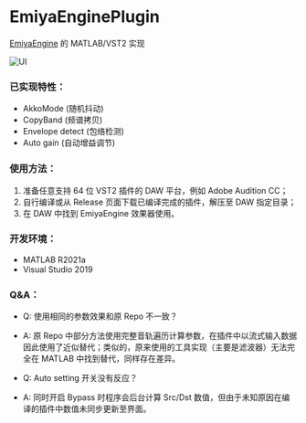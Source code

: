 # EmiyaEnginePlugin
[EmiyaEngine](https://github.com/Sg4Dylan/EmiyaEngine) 的 MATLAB/VST2 实现  

![UI](https://imgur.com/DgeYhKh.png)

### 已实现特性：
 - AkkoMode (随机抖动)  
 - CopyBand (频谱拷贝)  
 - Envelope detect (包络检测)  
 - Auto gain (自动增益调节)

### 使用方法：
 1. 准备任意支持 64 位 VST2 插件的 DAW 平台，例如 Adobe Audition CC；
 2. 自行编译或从 Release 页面下载已编译完成的插件，解压至 DAW 指定目录；
 3. 在 DAW 中找到 EmiyaEngine 效果器使用。

### 开发环境：
 - MATLAB R2021a
 - Visual Studio 2019

### Q&A：
 - Q: 使用相同的参数效果和原 Repo 不一致？
 - A: 原 Repo 中部分方法使用完整音轨遍历计算参数，在插件中以流式输入数据因此使用了近似替代；类似的，原来使用的工具实现（主要是滤波器）无法完全在 MATLAB 中找到替代，同样存在差异。

 - Q: Auto setting 开关没有反应？
 - A: 同时开启 Bypass 时程序会后台计算 Src/Dst 数值，但由于未知原因在编译的插件中数值未同步更新至界面。

